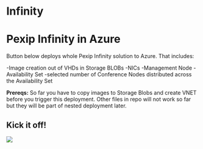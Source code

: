 # Infinity

<h1>Pexip Infinity in Azure</h1>

Button below deploys whole Pexip Infinity solution to Azure. That includes:

-Image creation out of VHDs in Storage BLOBs
-NICs 
-Management Node
-Availability Set
-selected number of Conference Nodes distributed across the Availability Set 

<b>Prereqs:</b>
So far you have to copy images to Storage Blobs and create VNET before you trigger this deployment. Other files in repo will not work so far but they will be part of nested deployment later. 

<h2>Kick it off!</h2>

<a href="https://portal.azure.com/#create/Microsoft.Template/uri/https%3A%2F%2Fraw.githubusercontent.com%2Fmatousrokos%2FInfinity%2Fmaster%2FPexipInfinity%2FvMs.json" target="_blank">
    <img src="http://azuredeploy.net/deploybutton.png"/>
</a>
